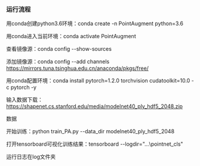 ### 运行流程



用conda创建python3.6环境：conda create -n PointAugment python=3.6

用conda进入当前环境：conda activate PointAugment

查看镜像源：conda config --show-sources

添加镜像源：conda config --add channels https://mirrors.tuna.tsinghua.edu.cn/anaconda/pkgs/free/

用conda配置环境：conda install pytorch=1.2.0 torchvision cudatoolkit=10.0 -c pytorch -y

输入数据下载：https://shapenet.cs.stanford.edu/media/modelnet40_ply_hdf5_2048.zip

数据

开始训练：python train_PA.py --data_dir modelnet40_ply_hdf5_2048

打开tensorboard可视化训练结果：tensorboard --logdir="...\pointnet_cls"

运行日志在log文件夹